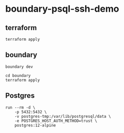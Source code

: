 # boundary-psql-ssh-demo

## terraform
```
terraform apply
```

## boundary
```
boundary dev
```

```
cd boundary
terraform apply
```

## Postgres
```
run --rm -d \
    -p 5432:5432 \
    -v postgres-tmp:/var/lib/postgresql/data \
    -e POSTGRES_HOST_AUTH_METHOD=trust \
    postgres:12-alpine
```
